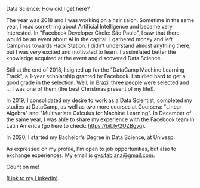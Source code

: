 Data Science: How did I get here?

The year was 2018 and I was working on a hair salon. Sometime in the same year, I read something about Artificial Intelligence and became very interested. In "Facebook Developer Circle: São Paulo", I saw that there would be an event about AI in the capital. I gathered money and left Campinas towards Hack Station. I didn't understand almost anything there, but I was very excited and motivated to learn. I assimilated better the knowledge acquired at the event and discovered Data Science.

Still at the end of 2018, I signed up for the "DataCamp Machine Learning Track", a 1-year scholarship granted by Facebook. I studied hard to get a good grade in the selection. Well, in Brazil three people were selected and ... I was one of them (the best Christmas present of my life!).

In 2019, I consolidated my desire to work as a Data Scientist, completed my studies at DataCamp, as well as two more courses at Coursera: "Linear Algebra" and "Multivariate Calculus for Machine Learning". In December of the same year, I was able to share my experience with the Facebook team in Latin America (go here to check: https://bit.ly/2UZBgvq).

In 2020, I started my Bachelor's Degree in Data Science, at Univesp.

As expressed on my profile, I'm open to job opportunities, but also to exchange experiences. My email is gvs.fabiana@gmail.com.

Count on me!

(<a href="https://www.linkedin.com/in/fabiana-goncalves-43b3a0174/">Link to my LinkedIn</a>).
